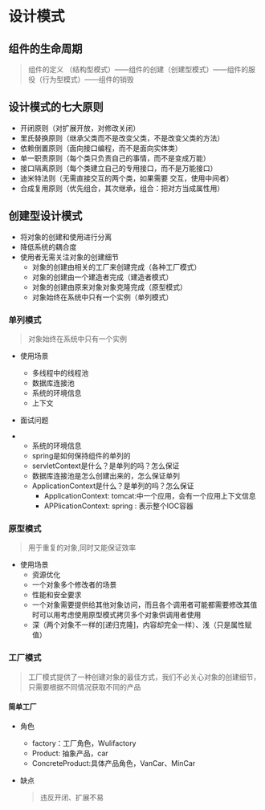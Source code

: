 # 设计模式
## 组件的生命周期

> 组件的定义 （结构型模式）——组件的创建（创建型模式）——组件的服役（行为型模式）——组件的销毁

## 设计模式的七大原则

- 开闭原则（对扩展开放，对修改关闭）
- 里氏替换原则（继承父类而不是改变父类，不是改变父类的方法）
- 依赖倒置原则（面向接口编程，而不是面向实体类）
- 单一职责原则（每个类只负责自己的事情，而不是变成万能）
- 接口隔离原则（每个类建立自己的专用接口，而不是万能接口）
- 迪米特法则（无需直接交互的两个类，如果需要 交互，使用中间者）
- 合成复用原则（优先组合，其次继承，组合：把对方当成属性用）
## 创建型设计模式
- 将对象的创建和使用进行分离
- 降低系统的耦合度
- 使用者无需关注对象的创建细节
  - 对象的创建由相关的工厂来创建完成（各种工厂模式）
  - 对象的创建由一个建造者完成（建造者模式）
  - 对象的创建由原来对象对象克隆完成（原型模式）
  - 对象始终在系统中只有一个实例（单列模式） 

### 单列模式

> 对象始终在系统中只有一个实例

- 使用场景
  - 多线程中的线程池
  - 数据库连接池
  - 系统的环境信息
  - 上下文

- 面试问题
- - 系统的环境信息
  - spring是如何保持组件的单列的
  - servletContext是什么？是单列的吗？怎么保证
  - 数据库连接池是怎么创建出来的，怎么保证单列
  - ApplicationContext是什么？是单列的吗？怎么保证
    - ApplicationContext: tomcat:中一个应用，会有一个应用上下文信息
    - APPlicationContext: spring : 表示整个IOC容器

### 原型模式

> 用于重复的对象,同时又能保证效率

- 使用场景
  - 资源优化
  - 一个对象多个修改者的场景
  - 性能和安全要求
  - 一个对象需要提供给其他对象访问，而且各个调用者可能都需要修改其值时可以用考虑使用原型模式拷贝多个对象供调用者使用
  - 深（两个对象不一样的[递归克隆]，内容却完全一样）、浅（只是属性赋值）

### 工厂模式

> 工厂模式提供了一种创建对象的最佳方式，我们不必关心对象的创建细节，只需要根据不同情况获取不同的产品

#### 简单工厂

- 角色
  - factory：工厂角色，Wulifactory
  - Product: 抽象产品，car
  - ConcreteProduct:具体产品角色，VanCar、MinCar

- 缺点

  > 违反开闭、扩展不易